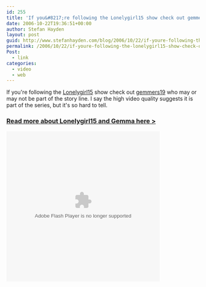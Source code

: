 ```yaml
---
id: 255
title: 'If you&#8217;re following the Lonelygirl15 show check out gemmers19 who may or may not be part of the story line.'
date: 2006-10-22T19:36:51+00:00
author: Stefan Hayden
layout: post
guid: http://www.stefanhayden.com/blog/2006/10/22/if-youre-following-the-lonelygirl15-show-check-out-gemmers19-who-may-or-may-not-be-part-of-the-story-line/
permalink: /2006/10/22/if-youre-following-the-lonelygirl15-show-check-out-gemmers19-who-may-or-may-not-be-part-of-the-story-line/
Post:
  - link
categories:
  - video
  - web
---
```

<p>If you're following the <a href="http://lonelygirl15.com/">Lonelygirl15</a> show check out <a href="http://www.youtube.com/profile?user=gemmers19">gemmers19</a> who may or may not be part of the story line. I say the high video quality suggests it is part of the series, but it's so hard to tell.<!--more--></p>
<h3><a href="http://internetvideoreview.blogspot.com/">Read more about Lonelygirl15 and Gemma here ></a></h3>
<p><embed type="application/x-shockwave-flash" src="http://flash.revver.com/player/1.0/player.swf" pluginspage="http://www.macromedia.com/go/getflashplayer" scale="noScale" salign="TL" bgcolor="#ffffff" flashvars="width=400&height=392&mediaId=84554&affiliateId=0&javascriptContext=true&skinURL=http://flash.revver.com/player/1.0/skins/Default_Raster.swf&skinImgURL=http://flash.revver.com/player/1.0/skins/night_skin.png&actionBarSkinURL=http://flash.revver.com/player/1.0/skins/DefaultNavBarSkin.swf&resizeVideo=True" wmode="transparent" height="392" width="400"></embed></p>

